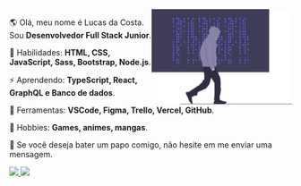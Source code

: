 <img src="img/img.svg" min-width="250px" max-width="250px" width="250px" align="right" alt="Laptop em svg">

<p align="left"> 
  🌎 Olá, meu nome é Lucas da Costa. Sou <strong>Desenvolvedor Full Stack Junior</strong>.
</p>

<p align="left">
  🦄 Habilidades: <strong>HTML, CSS, JavaScript, Sass, Bootstrap, Node.js</strong>.
</p>

<p align="left">
  ⚡ Aprendendo: <strong>TypeScript, React, GraphQL e Banco de dados</strong>.
</p>

<p align="left">
  💼 Ferramentas: <strong>VSCode, Figma, Trello, Vercel, GitHub</strong>.
</p>

<p align="left">
  💬 Hobbies: <strong>Games, animes, mangas</strong>.
</p>

<p align="left">
  💌 Se você deseja bater um papo comigo, não hesite em me enviar uma mensagem.
</p>

<p align="left">
  <a href="mailto:aintluks@gmail.com">
    <img src="https://img.shields.io/badge/-Gmail-1C1C1C?style=for-the-badge&logo=Gmail&logoColor=00FFFF&link=mailto:aintluks@gmail.com"/>
  </a>
  
  <a href="https://www.linkedin.com/in/aintluks" alt="Linkedin">
    <img src="https://img.shields.io/badge/-Linkedin-1C1C1C?style=for-the-badge&logo=Linkedin&logoColor=00FFFF&link=https://www.linkedin.com/in/aintluks"/>
  </a>
</p>